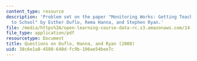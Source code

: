 ```yaml
---
content_type: resource
description: 'Problem set on the paper "Monitoring Works: Getting Teachers to Come
  to School" by Esther Duflo, Rema Hanna, and Stephen Ryan.'
file: /media/https%3A/open-learning-course-data-rc.s3.amazonaws.com/14-771-development-economics-microeconomic-issues-and-policy-models-fall-2008/38c6e1a84580640dfc9b106ae54bee7c_assn3.pdf
file_type: application/pdf
resourcetype: Document
title: Questions on Duflo, Hanna, and Ryan (2008)
uid: 38c6e1a8-4580-640d-fc9b-106ae54bee7c
---
```

